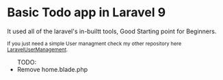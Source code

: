 <h1>Basic Todo app in Laravel 9</h1>
<p>It used all of the laravel's in-builtt tools, Good Starting point for Beginners.</p>
<small>If you just need a simple User managment check my other repository here <a href="https://github.com/BugsBunny421/LaravelUserManagement">LaravelUserManagement</a>.</small>

<br>

<ul>
    <lh>TODO:</lh> 
    <li>
        Remove home.blade.php
    </li>
</ul>
